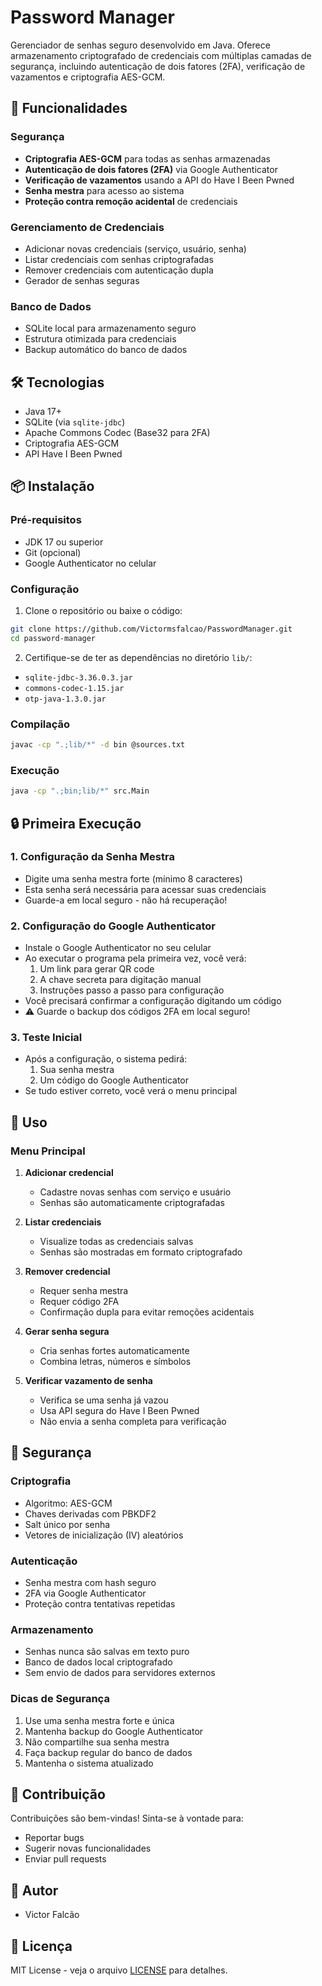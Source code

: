 # Password Manager

Gerenciador de senhas seguro desenvolvido em Java. Oferece armazenamento criptografado de credenciais com múltiplas camadas de segurança, incluindo autenticação de dois fatores (2FA), verificação de vazamentos e criptografia AES-GCM.

## 🔐 Funcionalidades

### Segurança
- **Criptografia AES-GCM** para todas as senhas armazenadas
- **Autenticação de dois fatores (2FA)** via Google Authenticator
- **Verificação de vazamentos** usando a API do Have I Been Pwned
- **Senha mestra** para acesso ao sistema
- **Proteção contra remoção acidental** de credenciais

### Gerenciamento de Credenciais
- Adicionar novas credenciais (serviço, usuário, senha)
- Listar credenciais com senhas criptografadas
- Remover credenciais com autenticação dupla
- Gerador de senhas seguras

### Banco de Dados
- SQLite local para armazenamento seguro
- Estrutura otimizada para credenciais
- Backup automático do banco de dados

## 🛠️ Tecnologias

- Java 17+
- SQLite (via `sqlite-jdbc`)
- Apache Commons Codec (Base32 para 2FA)
- Criptografia AES-GCM
- API Have I Been Pwned

## 📦 Instalação

### Pré-requisitos
- JDK 17 ou superior
- Git (opcional)
- Google Authenticator no celular

### Configuração

1. Clone o repositório ou baixe o código:
```bash
git clone https://github.com/Victormsfalcao/PasswordManager.git
cd password-manager
```

2. Certifique-se de ter as dependências no diretório `lib/`:
- `sqlite-jdbc-3.36.0.3.jar`
- `commons-codec-1.15.jar`
- `otp-java-1.3.0.jar`

### Compilação
```bash
javac -cp ".;lib/*" -d bin @sources.txt
```

### Execução
```bash
java -cp ".;bin;lib/*" src.Main
```

## 🔒 Primeira Execução

### 1. Configuração da Senha Mestra
- Digite uma senha mestra forte (mínimo 8 caracteres)
- Esta senha será necessária para acessar suas credenciais
- Guarde-a em local seguro - não há recuperação!

### 2. Configuração do Google Authenticator
- Instale o Google Authenticator no seu celular
- Ao executar o programa pela primeira vez, você verá:
  1. Um link para gerar QR code
  2. A chave secreta para digitação manual
  3. Instruções passo a passo para configuração
- Você precisará confirmar a configuração digitando um código
- ⚠️ Guarde o backup dos códigos 2FA em local seguro!

### 3. Teste Inicial
- Após a configuração, o sistema pedirá:
  1. Sua senha mestra
  2. Um código do Google Authenticator
- Se tudo estiver correto, você verá o menu principal

## 🎯 Uso

### Menu Principal
1. **Adicionar credencial**
   - Cadastre novas senhas com serviço e usuário
   - Senhas são automaticamente criptografadas

2. **Listar credenciais**
   - Visualize todas as credenciais salvas
   - Senhas são mostradas em formato criptografado

3. **Remover credencial**
   - Requer senha mestra
   - Requer código 2FA
   - Confirmação dupla para evitar remoções acidentais

4. **Gerar senha segura**
   - Cria senhas fortes automaticamente
   - Combina letras, números e símbolos

5. **Verificar vazamento de senha**
   - Verifica se uma senha já vazou
   - Usa API segura do Have I Been Pwned
   - Não envia a senha completa para verificação

## 🔐 Segurança

### Criptografia
- Algoritmo: AES-GCM
- Chaves derivadas com PBKDF2
- Salt único por senha
- Vetores de inicialização (IV) aleatórios

### Autenticação
- Senha mestra com hash seguro
- 2FA via Google Authenticator
- Proteção contra tentativas repetidas

### Armazenamento
- Senhas nunca são salvas em texto puro
- Banco de dados local criptografado
- Sem envio de dados para servidores externos

### Dicas de Segurança
1. Use uma senha mestra forte e única
2. Mantenha backup do Google Authenticator
3. Não compartilhe sua senha mestra
4. Faça backup regular do banco de dados
5. Mantenha o sistema atualizado

## 🤝 Contribuição

Contribuições são bem-vindas! Sinta-se à vontade para:
- Reportar bugs
- Sugerir novas funcionalidades
- Enviar pull requests

## 👤 Autor
* Victor Falcão

## 📝 Licença

MIT License - veja o arquivo [LICENSE](LICENSE) para detalhes.



